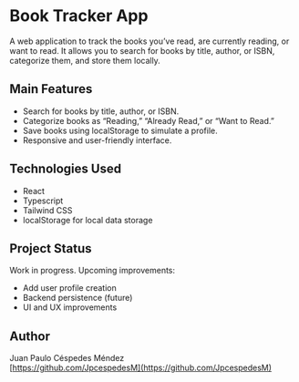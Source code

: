 # Book Tracker App

A web application to track the books you’ve read, are currently reading, or want to read. It allows you to search for books by title, author, or ISBN, categorize them, and store them locally.

## Main Features

- Search for books by title, author, or ISBN.
- Categorize books as “Reading,” “Already Read,” or “Want to Read.”
- Save books using localStorage to simulate a profile.
- Responsive and user-friendly interface.

## Technologies Used
- React  
- Typescript 
- Tailwind CSS 
- localStorage for local data storage

## Project Status

Work in progress. Upcoming improvements:

- Add user profile creation  
- Backend persistence (future)  
- UI and UX improvements

## Author

Juan Paulo Céspedes Méndez  
[https://github.com/JpcespedesM](https://github.com/JpcespedesM)
